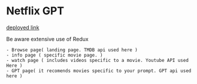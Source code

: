 # Netflix GPT

[deployed link](https://netflix-gpt-ai.web.app)

Be aware extensive use of Redux

    - Browse page( landing page. TMDB api used here ) 
    - info page ( specific movie page. )
    - watch page ( includes videos specific to a movie. Youtube API used Here )
    - GPT page( it recomends movies specific to your prompt. GPT api used here ) 